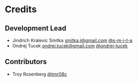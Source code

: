 # Credits


## Development Lead

* Jindrich Kralevic Smitka <smitka.j@gmail.com> [@s-m-i-t-a](https://github.com/s-m-i-t-a)
* Ondrej Tucek <ondrej.tucek@gmail.com> [@ondrej-tucek](https://github.com/ondrej-tucek)

## Contributors

* Troy Rosenberg [@tmr08c](https://github.com/tmr08c)
